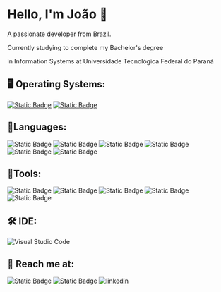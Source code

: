 # Hello, I'm João 👋
A passionate developer from Brazil.

Currently studying to complete my Bachelor's degree 

in Information Systems at Universidade Tecnológica Federal do Paraná


## 🖥️ Operating Systems:
[![Static Badge](https://img.shields.io/badge/MACOS-gray?style=for-the-badge&logo=apple&logoColor=white)](https://en.wikipedia.org/wiki/MacOS) [![Static Badge](https://img.shields.io/badge/Windows-blue?style=for-the-badge&logo=gitforwindows&logoColor=white)](https://en.wikipedia.org/wiki/Microsoft_Windows)

## 📝Languages:
![Static Badge](https://img.shields.io/badge/Language-blue?style=for-the-badge&logo=c&logoColor=white) ![Static Badge](https://img.shields.io/badge/CSS-blue?style=for-the-badge&logo=css3&logoColor=white) ![Static Badge](https://img.shields.io/badge/HTML-orange?style=for-the-badge&logo=html5&logoColor=white) ![Static Badge](https://img.shields.io/badge/Java-orange?style=for-the-badge&logo=coffeescript&logoColor=white) ![Static Badge](https://img.shields.io/badge/JavaScript-gray?style=for-the-badge&logo=javascript&logoColor=white) ![Static Badge](https://img.shields.io/badge/TYPESCRIPT-blue?style=for-the-badge&logo=typescript&logoColor=white)
 
## 🔨Tools:
![Static Badge](https://img.shields.io/badge/figma-gray?style=for-the-badge&logo=figma&logoColor=white) ![Static Badge](https://img.shields.io/badge/git-orange?style=for-the-badge&logo=git&logoColor=white) ![Static Badge](https://img.shields.io/badge/node.js-gray?style=for-the-badge&logo=nodedotjs&logoColor=white) ![Static Badge](https://img.shields.io/badge/react-blue?style=for-the-badge&logo=react&logoColor=white) ![Static Badge](https://img.shields.io/badge/tailwind%20css-blue?style=for-the-badge&logo=tailwindcss&logoColor=white)

## 🛠️ IDE:
![Visual Studio Code](https://img.shields.io/badge/Visual%20Studio%20Code-0078d7.svg?style=for-the-badge&logo=visual-studio-code&logoColor=white)

## 📱 Reach me at:
[![Static Badge](https://img.shields.io/badge/gmail-red?style=for-the-badge&logo=gmail&logoColor=white)](mailto:jhpainim@gmail.com) [![Static Badge](https://img.shields.io/badge/instagram-white?style=for-the-badge&logo=instagram&logoColor=black)](https://www.instagram.com/joao.painim/) [![linkedin](https://img.shields.io/badge/linkedin-0A66C2?style=for-the-badge&logo=linkedin&logoColor=white)](https://www.linkedin.com/in/jo%C3%A3o-henrique-painim-118ba82a7/)

